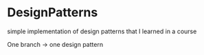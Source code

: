 # DesignPatterns
simple implementation of design patterns that I learned in a course

One branch -> one design pattern
